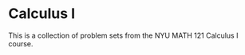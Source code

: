 Calculus I
==========
This is a collection of problem sets from the NYU MATH 121 Calculus I course. 

